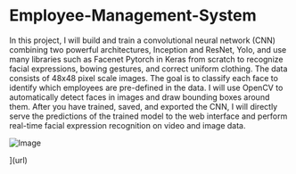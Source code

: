 # Employee-Management-System
In this project, I will build and train a convolutional neural network (CNN) combining two powerful architectures, Inception and ResNet, Yolo, and use many libraries such as Facenet Pytorch in Keras from scratch to recognize facial expressions, bowing gestures, and correct uniform clothing. The data consists of 48x48 pixel scale images. The goal is to classify each face to identify which employees are pre-defined in the data. I will use OpenCV to automatically detect faces in images and draw bounding boxes around them. After you have trained, saved, and exported the CNN, I will directly serve the predictions of the trained model to the web interface and perform real-time facial expression recognition on video and image data.

![Image](https://github.com/user-attachments/assets/30838d18-09dd-4ecb-bf37-a6b35da21acd)

](url)
